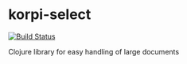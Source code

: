 # korpi-select
[![Build Status](https://travis-ci.com/korpisofta/korpi-select.svg?branch=master)](https://travis-ci.com/korpisofta/korpi-select)

Clojure library for easy handling of large documents
